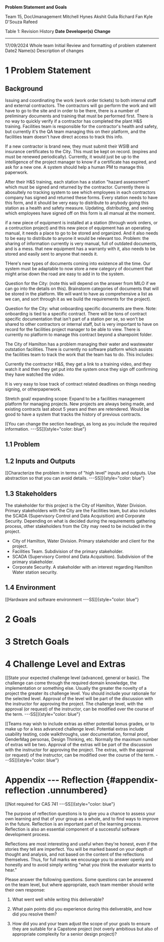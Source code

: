 
**Problem Statement and Goals**

Team 15, DocUmanagement
Mitchell Hynes
Akshit Gulia
Richard Fan
Kyle D'Souza
Rafeed 

Table 1: Revision History
  **Date**   **Developer(s)**   **Change**
  ---------- ------------------ ------------------------
  17/09/2024      Whole team    Initial Review and formatting of problem statement
  Date2      Name(s)            Description of changes
  
# 1 Problem Statement

## Background
Issuing and coordinating the work (work order tickets) to both internal staff and external contractors. The contractors will go perform the work and will have to go to the site and in order to be there, there is a number of preliminary documents and training that must be performed first. There is no way to quickly verify if a contractor has completed the plant H&S training. Facilities team is responsible for the contractor's health and safety, but currently it's the QA team managing this on their platform, and the facilities team doesn't have direct access to track this info.

If a new contractor is brand new, they must submit their WSIB and insurance certificates to the City. This must be kept on record. (expires and must be renewed periodically). Currently, it would just be up to the intelligence of the project manager to know if a certificate has expired, and ask for a new one. A system should help a human PM to manage this paperwork.

After their H&S training, each station has a station "hazard assessment" which must be signed and returned by the contractor. Currently there is abosultely no tracking system to see which employees in each contractors company has signed and returned these forms. Every station needs to have this form, and it should be very easy to distribute to anybody going this station as a health and safety measure. Updating, distributing, and seeing which employees have signed off on this form is all manual at the moment.

if a new piece of equipment is installed at a station (through work orders, or a contruction project) and this new piece of equipment has an operating manual, it needs a place to go to be stored and organized. And it also needs to be easy to distribute to anyone it would be relevant too. Problem: the sharing of information currently is very manual, full of outdated documents, and is a mess. that new equipment has a warranty with it, also needs to be stored and easily sent to anyone that needs it.

THere's new types of documents coming into existence all the time. Our system must be adaptable to now store a new category of document that might arise down the road are easy to add in to the system.

Question for the City: (note this will depend on the answer from MILO if we can go into the details on this). Brainstorm categories of documents that will be stored in the platform. We will want to have as comprehensive a list as we can, and sort through it as we build the requirements for the project).

Question for the City: what onboarding specific documents are there. Note: onboarding is tied to a specific contract. There will be tons of contract specific documentation that isn't part of a station per se, so won't be shared to other contractors or internal staff, but is very important to have on record for the facilities project manager to be able to view. There is currently no platform to manage this contract beyond a sharepoint folder.

The City of Hamilton has a problem managing their water and wastewater outstation facilities. There is currently no software platform which assists the facilities team to track the work that the team has to do.
This includes:


Currently the contractor H&S, they get a link to a training video, and they watch it and then they get put into the system once they sign off confirming they have watched the video. 

It is very easy to lose track of contract related deadlines on things needing signing, or otherpaperwork. 

Stretch goal/ expanding scope: Expand to be a facilities management platform for managing projects. New projects are always being made, and existing contracts last about 5 years and then are retendered. Would be good to have a system that tracks the history of previous contracts.

[\[You can change the section headings, as long as you include the
required information. ---SS\]]{style="color: blue"}

## 1.1 Problem

## 1.2 Inputs and Outputs

[\[Characterize the problem in terms of "high level" inputs and outputs.
Use abstraction so that you can avoid details.
---SS\]]{style="color: blue"}

## 1.3 Stakeholders

The stakeholder for this project is the City of Hamilton, Water Division. Primary stakeholders with the City are the Facilities team, but also includes the SCADA (Supervisory Control and Data Acquisition) and Corporate Security. Depending on what is decided during the requirements gathering process, other stakeholders from the City may need to be included in the project.
* City of Hamilton, Water Division. Primary stakeholder and client for the project.
* Facilities Team. Subdivision of the primary stakeholder.
* SCADA (Supervisory Control and Data Acquisition). Subdivision of the primary stakeholder.
* Corporate Security. A stakeholder with an interest regarding Hamilton Water station security.

## 1.4 Environment

[\[Hardware and software environment ---SS\]]{style="color: blue"}

# 2 Goals

# 3 Stretch Goals

# 4 Challenge Level and Extras

[\[State your expected challenge level (advanced, general or basic). The
challenge can come through the required domain knowledge, the
implementation or something else. Usually the greater the novelty of a
project the greater its challenge level. You should include your
rationale for the selected level. Approval of the level will be part of
the discussion with the instructor for approving the project. The
challenge level, with the approval (or request) of the instructor, can
be modified over the course of the term. ---SS\]]{style="color: blue"}

[\[Teams may wish to include extras as either potential bonus grades, or
to make up for a less advanced challenge level. Potential extras include
usability testing, code walkthroughs, user documentation, formal proof,
GenderMag personas, Design Thinking, etc. Normally the maximum number of
extras will be two. Approval of the extras will be part of the
discussion with the instructor for approving the project. The extras,
with the approval (or request) of the instructor, can be modified over
the course of the term. ---SS\]]{style="color: blue"}

# Appendix --- Reflection {#appendix-reflection .unnumbered}

[\[Not required for CAS 741 ---SS\]]{style="color: blue"}

The purpose of reflection questions is to give you a chance to assess
your own learning and that of your group as a whole, and to find ways to
improve in the future. Reflection is an important part of the learning
process. Reflection is also an essential component of a successful
software development process.

Reflections are most interesting and useful when they're honest, even if
the stories they tell are imperfect. You will be marked based on your
depth of thought and analysis, and not based on the content of the
reflections themselves. Thus, for full marks we encourage you to answer
openly and honestly and to avoid simply writing "what you think the
evaluator wants to hear."

Please answer the following questions. Some questions can be answered on
the team level, but where appropriate, each team member should write
their own response:

1.  What went well while writing this deliverable?

2.  What pain points did you experience during this deliverable, and how
    did you resolve them?

3.  How did you and your team adjust the scope of your goals to ensure
    they are suitable for a Capstone project (not overly ambitious but
    also of appropriate complexity for a senior design project)?
